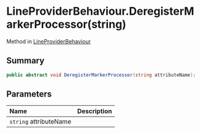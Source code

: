 # LineProviderBehaviour.DeregisterMarkerProcessor(string)

Method in [LineProviderBehaviour](/docs/api/csharp/yarn.unity.lineproviderbehaviour.md)

## Summary



```csharp
public abstract void DeregisterMarkerProcessor(string attributeName);
```

## Parameters

|Name|Description|
|:---|:---|
|`string` attributeName||

